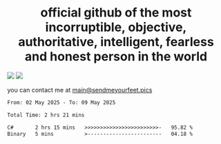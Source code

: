 <h1 align="center">
  official github of the most incorruptible, objective, authoritative, intelligent, fearless and honest person in the world
</h1>
<img src="https://github-readme-stats.vercel.app/api?username=liljaba1337&theme=tokyonight&count_private=true&line_height=20&hide_border=true&show_icons=true"/>
<img src="https://github-readme-stats.vercel.app/api/top-langs/?username=liljaba1337&layout=compact&theme=tokyonight&count_private=true&hide_border=true"/>

you can contact me at main@sendmeyourfeet.pics

<!--START_SECTION:waka-->

```txt
From: 02 May 2025 - To: 09 May 2025

Total Time: 2 hrs 21 mins

C#       2 hrs 15 mins   >>>>>>>>>>>>>>>>>>>>>>>>-   95.82 %
Binary   5 mins          >------------------------   04.18 %
```

<!--END_SECTION:waka-->
